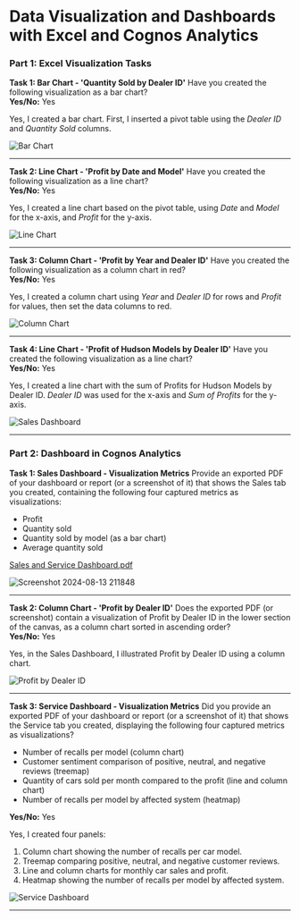 # Data Visualization and Dashboards with Excel and Cognos Analytics

### Part 1: Excel Visualization Tasks

**Task 1: Bar Chart - 'Quantity Sold by Dealer ID'** Have you created the following visualization as a bar chart?  
**Yes/No:** Yes

Yes, I created a bar chart. First, I inserted a pivot table using the *Dealer ID* and *Quantity Sold* columns.

![Bar Chart](https://github.com/user-attachments/assets/d5931762-6aca-4911-af9c-d33b5239838a)

---

**Task 2: Line Chart - 'Profit by Date and Model'** Have you created the following visualization as a line chart?  
**Yes/No:** Yes

Yes, I created a line chart based on the pivot table, using *Date* and *Model* for the x-axis, and *Profit* for the y-axis.

![Line Chart](https://github.com/user-attachments/assets/0d4e029a-0df8-44a0-9159-be11fa10f9e0)

---

**Task 3: Column Chart - 'Profit by Year and Dealer ID'** Have you created the following visualization as a column chart in red?  
**Yes/No:** Yes

Yes, I created a column chart using *Year* and *Dealer ID* for rows and *Profit* for values, then set the data columns to red.

![Column Chart](https://github.com/user-attachments/assets/dee735b3-6bf9-49bc-a8c3-1c3254e897d6)

---

**Task 4: Line Chart - 'Profit of Hudson Models by Dealer ID'** Have you created the following visualization as a line chart?  
**Yes/No:** Yes
 
Yes, I created a line chart with the sum of Profits for Hudson Models by Dealer ID. *Dealer ID* was used for the x-axis and *Sum of Profits* for the y-axis.

![Sales Dashboard](https://github.com/user-attachments/assets/f6aa9850-5349-4d91-800b-f55cc8246744)  

---

### Part 2: Dashboard in Cognos Analytics

**Task 1: Sales Dashboard - Visualization Metrics** Provide an exported PDF of your dashboard or report (or a screenshot of it) that shows the Sales tab you created, containing the following four captured metrics as visualizations:

- Profit
- Quantity sold
- Quantity sold by model (as a bar chart)
- Average quantity sold

[Sales and Service Dashboard.pdf](https://github.com/user-attachments/files/16606611/Sales.and.Service.Dashboard.pdf)

![Screenshot 2024-08-13 211848](https://github.com/user-attachments/assets/920995da-41cc-4c06-9bcb-ec27294cb5e3)


---

**Task 2: Column Chart - 'Profit by Dealer ID'** Does the exported PDF (or screenshot) contain a visualization of Profit by Dealer ID in the lower section of the canvas, as a column chart sorted in ascending order?  
**Yes/No:** Yes

Yes, in the Sales Dashboard, I illustrated Profit by Dealer ID using a column chart.

![Profit by Dealer ID](https://github.com/user-attachments/assets/472433e6-73ee-4caf-9c52-110568be18da)

---

**Task 3: Service Dashboard - Visualization Metrics** Did you provide an exported PDF of your dashboard or report (or a screenshot of it) that shows the Service tab you created, displaying the following four captured metrics as visualizations?

- Number of recalls per model (column chart)
- Customer sentiment comparison of positive, neutral, and negative reviews (treemap)
- Quantity of cars sold per month compared to the profit (line and column chart)
- Number of recalls per model by affected system (heatmap)

**Yes/No:** Yes

Yes, I created four panels:

1. Column chart showing the number of recalls per car model.
2. Treemap comparing positive, neutral, and negative customer reviews.
3. Line and column charts for monthly car sales and profit.
4. Heatmap showing the number of recalls per model by affected system.

![Service Dashboard](https://github.com/user-attachments/assets/88f211ae-baa2-43fd-bb13-79a1917aaf4f)

---
